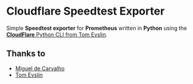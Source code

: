 # Cloudflare Speedtest Exporter

Simple **Speedtest exporter** for **Prometheus** written in **Python** using the
[**CloudFlare** Python CLI from Tom Evslin](https://pypi.org/project/cloudflarepycli).

## Thanks to

- [Miguel de Carvalho](https://github.com/MiguelNdeCarvalho)
- [Tom Evslin](https://github.com/tevslin)